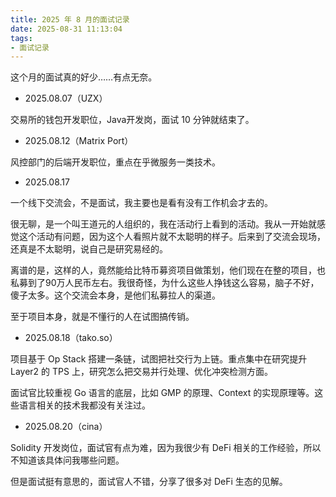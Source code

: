```yaml
---
title: 2025 年 8 月的面试记录
date: 2025-08-31 11:13:04
tags: 
- 面试记录
---
```


这个月的面试真的好少……有点无奈。

- 2025.08.07（UZX）

交易所的钱包开发职位，Java开发岗，面试 10 分钟就结束了。

- 2025.08.12（Matrix Port）

风控部门的后端开发职位，重点在乎微服务一类技术。

<!--

- 2025.08.14

这家公司希望我以兼职（代码外包）的形式参与到项目开发中，我目前答应了。目前我需要开发的是钱包后端类型的服务，让 APP 端能查余额、查交易什么的。做这个事情就不是为了钱，只是顺手做点事情而已。

接这个活的主要原因有：
- 和项目负责人建立联系，也许后续能有更多机会
- 帮忙的心态，也不至于让自己的空窗期没事干
- 不太指望钱，我也不太会估算，也许最后交付的时候，按照 100 RMB/小时 报价

-->


- 2025.08.17

一个线下交流会，不是面试，我主要也是看有没有工作机会才去的。

很无聊，是一个叫王道元的人组织的，我在活动行上看到的活动。我从一开始就感觉这个活动有问题，因为这个人看照片就不太聪明的样子。后来到了交流会现场，还真是不太聪明，说自己是研究易经的。

离谱的是，这样的人，竟然能给比特币募资项目做策划，他们现在在整的项目，也私募到了90万人民币左右。我很奇怪，为什么这些人挣钱这么容易，脑子不好，傻子太多。这个交流会本身，是他们私募拉人的渠道。

至于项目本身，就是不懂行的人在试图搞传销。

- 2025.08.18（tako.so）

项目基于 Op Stack 搭建一条链，试图把社交行为上链。重点集中在研究提升 Layer2 的 TPS 上，研究怎么把交易并行处理、优化冲突检测方面。

面试官比较重视 Go 语言的底层，比如 GMP 的原理、Context 的实现原理等。这些语言相关的技术我都没有关注过。

- 2025.08.20（cina）

Solidity 开发岗位，面试官有点为难，因为我很少有 DeFi 相关的工作经验，所以不知道该具体问我哪些问题。

但是面试挺有意思的，面试官人不错，分享了很多对 DeFi 生态的见解。

<!--

- 2025.08.22（艺洲科技）

和老板聊，对方介绍了一些项目情况。

- 2025.08.23（艺洲科技）

技术面二面，非常简单地聊了一下。

这个项目不是很靠谱，选择接受这个项目的原因有：
- 先接着，看看情况，工作强度、技术含量等
- 骑驴找马，还要继续找工作
- 这个项目给的全是代币，很不靠谱
- 刷一点经验，简历上能多写一条

-->
